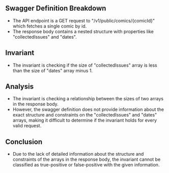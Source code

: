 ## Swagger Definition Breakdown
- The API endpoint is a GET request to "/v1/public/comics/{comicId}" which fetches a single comic by id.
- The response body contains a nested structure with properties like "collectedIssues" and "dates".

## Invariant
- The invariant is checking if the size of "collectedIssues" array is less than the size of "dates" array minus 1.

## Analysis
- The invariant is checking a relationship between the sizes of two arrays in the response body.
- However, the swagger definition does not provide information about the exact structure and constraints on the "collectedIssues" and "dates" arrays, making it difficult to determine if the invariant holds for every valid request.

## Conclusion
- Due to the lack of detailed information about the structure and constraints of the arrays in the response body, the invariant cannot be classified as true-positive or false-positive with the given information.

